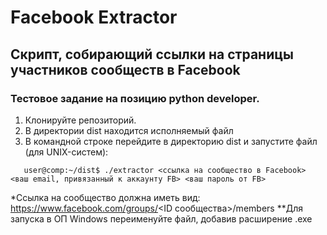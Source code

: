 # Facebook Extractor
## Скрипт, собирающий ссылки на страницы участников сообществ в Facebook
### Тестовое задание на позицию python developer.


1. Клонируйте репозиторий.
2. В директории dist находится исполняемый файл
2. В командной строке перейдите в директорию dist и запустите файл (для UNIX-систем):

```
   user@comp:~/dist$ ./extractor <ссылка на сообщество в Facebook> <ваш email, привязанный к аккаунту FB> <ваш пароль от FB>

```
*Ссылка на сообщество должна иметь вид: https://www.facebook.com/groups/<ID сообщества>/members
**Для запуска в ОП Windows переименуйте файл, добавив расширение .exe